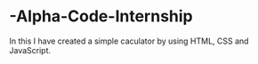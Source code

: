 # -Alpha-Code-Internship
In this I have created a simple caculator by using HTML, CSS and JavaScript.
